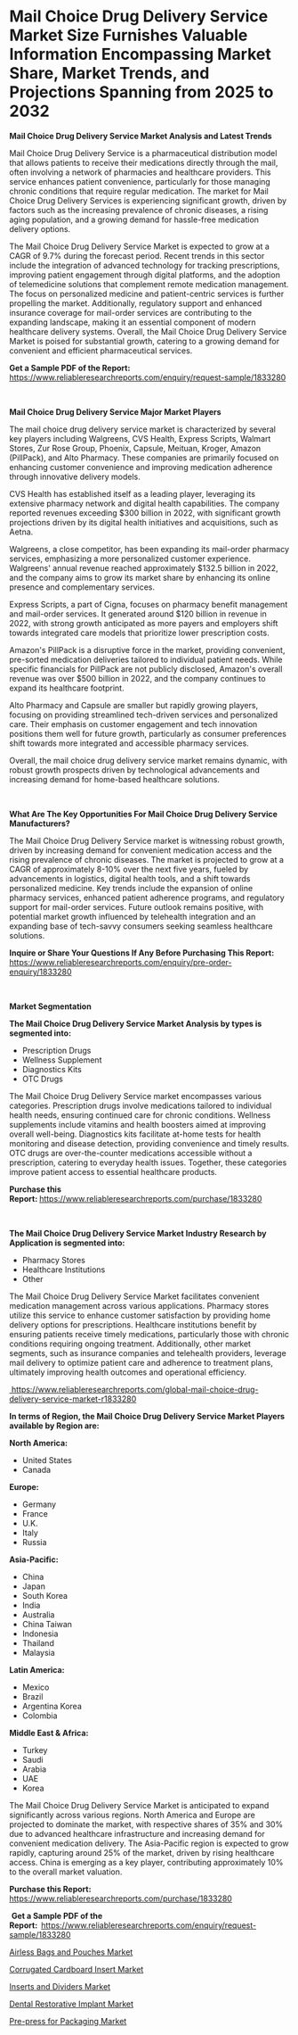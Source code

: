 <p><h1>Mail Choice Drug Delivery Service Market Size Furnishes Valuable Information Encompassing Market Share, Market Trends, and Projections Spanning from 2025 to 2032</h1></p><p><strong>Mail Choice Drug Delivery Service Market Analysis and Latest Trends</strong></p>
<p><p>Mail Choice Drug Delivery Service is a pharmaceutical distribution model that allows patients to receive their medications directly through the mail, often involving a network of pharmacies and healthcare providers. This service enhances patient convenience, particularly for those managing chronic conditions that require regular medication. The market for Mail Choice Drug Delivery Services is experiencing significant growth, driven by factors such as the increasing prevalence of chronic diseases, a rising aging population, and a growing demand for hassle-free medication delivery options.</p><p>The Mail Choice Drug Delivery Service Market is expected to grow at a CAGR of 9.7% during the forecast period. Recent trends in this sector include the integration of advanced technology for tracking prescriptions, improving patient engagement through digital platforms, and the adoption of telemedicine solutions that complement remote medication management. The focus on personalized medicine and patient-centric services is further propelling the market. Additionally, regulatory support and enhanced insurance coverage for mail-order services are contributing to the expanding landscape, making it an essential component of modern healthcare delivery systems. Overall, the Mail Choice Drug Delivery Service Market is poised for substantial growth, catering to a growing demand for convenient and efficient pharmaceutical services.</p></p>
<p><strong>Get a Sample PDF of the Report:&nbsp;</strong> <a href="https://www.reliableresearchreports.com/enquiry/request-sample/1833280?utm_campaign=28&utm_medium=2&utm_source=Github&utm_content=ia&utm_term=26032025&utm_id=mail-choice-drug-delivery-service">https://www.reliableresearchreports.com/enquiry/request-sample/1833280</a></p>
<p>&nbsp;</p>
<p><strong>Mail Choice Drug Delivery Service Major Market Players</strong></p>
<p><p>The mail choice drug delivery service market is characterized by several key players including Walgreens, CVS Health, Express Scripts, Walmart Stores, Zur Rose Group, Phoenix, Capsule, Meituan, Kroger, Amazon (PillPack), and Alto Pharmacy. These companies are primarily focused on enhancing customer convenience and improving medication adherence through innovative delivery models.</p><p>CVS Health has established itself as a leading player, leveraging its extensive pharmacy network and digital health capabilities. The company reported revenues exceeding $300 billion in 2022, with significant growth projections driven by its digital health initiatives and acquisitions, such as Aetna.</p><p>Walgreens, a close competitor, has been expanding its mail-order pharmacy services, emphasizing a more personalized customer experience. Walgreens' annual revenue reached approximately $132.5 billion in 2022, and the company aims to grow its market share by enhancing its online presence and complementary services.</p><p>Express Scripts, a part of Cigna, focuses on pharmacy benefit management and mail-order services. It generated around $120 billion in revenue in 2022, with strong growth anticipated as more payers and employers shift towards integrated care models that prioritize lower prescription costs.</p><p>Amazon's PillPack is a disruptive force in the market, providing convenient, pre-sorted medication deliveries tailored to individual patient needs. While specific financials for PillPack are not publicly disclosed, Amazon's overall revenue was over $500 billion in 2022, and the company continues to expand its healthcare footprint.</p><p>Alto Pharmacy and Capsule are smaller but rapidly growing players, focusing on providing streamlined tech-driven services and personalized care. Their emphasis on customer engagement and tech innovation positions them well for future growth, particularly as consumer preferences shift towards more integrated and accessible pharmacy services.</p><p>Overall, the mail choice drug delivery service market remains dynamic, with robust growth prospects driven by technological advancements and increasing demand for home-based healthcare solutions.</p></p>
<p>&nbsp;</p>
<p><strong>What Are The Key Opportunities For Mail Choice Drug Delivery Service Manufacturers?</strong></p>
<p><p>The Mail Choice Drug Delivery Service market is witnessing robust growth, driven by increasing demand for convenient medication access and the rising prevalence of chronic diseases. The market is projected to grow at a CAGR of approximately 8-10% over the next five years, fueled by advancements in logistics, digital health tools, and a shift towards personalized medicine. Key trends include the expansion of online pharmacy services, enhanced patient adherence programs, and regulatory support for mail-order services. Future outlook remains positive, with potential market growth influenced by telehealth integration and an expanding base of tech-savvy consumers seeking seamless healthcare solutions.</p></p>
<p><strong>Inquire or Share Your Questions If Any Before Purchasing This Report:</strong> <a href="https://www.reliableresearchreports.com/enquiry/pre-order-enquiry/1833280?utm_campaign=28&utm_medium=2&utm_source=Github&utm_content=ia&utm_term=26032025&utm_id=mail-choice-drug-delivery-service">https://www.reliableresearchreports.com/enquiry/pre-order-enquiry/1833280</a></p>
<p>&nbsp;</p>
<p><strong>Market Segmentation</strong></p>
<p><strong>The Mail Choice Drug Delivery Service Market Analysis by types is segmented into:</strong></p>
<p><ul><li>Prescription Drugs</li><li>Wellness Supplement</li><li>Diagnostics Kits</li><li>OTC Drugs</li></ul></p>
<p><p>The Mail Choice Drug Delivery Service market encompasses various categories. Prescription drugs involve medications tailored to individual health needs, ensuring continued care for chronic conditions. Wellness supplements include vitamins and health boosters aimed at improving overall well-being. Diagnostics kits facilitate at-home tests for health monitoring and disease detection, providing convenience and timely results. OTC drugs are over-the-counter medications accessible without a prescription, catering to everyday health issues. Together, these categories improve patient access to essential healthcare products.</p></p>
<p><strong>Purchase this Report:&nbsp;</strong><a href="https://www.reliableresearchreports.com/purchase/1833280?utm_campaign=28&utm_medium=2&utm_source=Github&utm_content=ia&utm_term=26032025&utm_id=mail-choice-drug-delivery-service">https://www.reliableresearchreports.com/purchase/1833280</a></p>
<p>&nbsp;</p>
<p><strong>The Mail Choice Drug Delivery Service Market Industry Research by Application is segmented into:</strong></p>
<p><ul><li>Pharmacy Stores</li><li>Healthcare Institutions</li><li>Other</li></ul></p>
<p><p>The Mail Choice Drug Delivery Service Market facilitates convenient medication management across various applications. Pharmacy stores utilize this service to enhance customer satisfaction by providing home delivery options for prescriptions. Healthcare institutions benefit by ensuring patients receive timely medications, particularly those with chronic conditions requiring ongoing treatment. Additionally, other market segments, such as insurance companies and telehealth providers, leverage mail delivery to optimize patient care and adherence to treatment plans, ultimately improving health outcomes and operational efficiency.</p></p>
<p><a href="https://www.reliableresearchreports.com/global-mail-choice-drug-delivery-service-market-r1833280?utm_campaign=28&utm_medium=2&utm_source=Github&utm_content=ia&utm_term=26032025&utm_id=mail-choice-drug-delivery-service">&nbsp;https://www.reliableresearchreports.com/global-mail-choice-drug-delivery-service-market-r1833280</a></p>
<p><strong>In terms of Region, the Mail Choice Drug Delivery Service Market Players available by Region are:</strong></p>
<p>
    <p> <strong> North America: </strong>
        <ul>
            <li>United States</li>
            <li>Canada</li>
        </ul>
        </p> 
    <p> <strong> Europe: </strong>
        <ul>
            <li>Germany</li>
            <li>France</li>
            <li>U.K.</li>
            <li>Italy</li>
            <li>Russia</li>
        </ul>
        </p> 
    <p> <strong> Asia-Pacific: </strong>
        <ul>
            <li>China</li>
            <li>Japan</li>
            <li>South Korea</li>
            <li>India</li>
            <li>Australia</li>
            <li>China Taiwan</li>
            <li>Indonesia</li>
            <li>Thailand</li>
            <li>Malaysia</li>
        </ul>
        </p> 
    <p> <strong> Latin America: </strong>
        <ul>
            <li>Mexico</li>
            <li>Brazil</li>
            <li>Argentina Korea</li>
            <li>Colombia</li>
        </ul>
        </p> 
    <p> <strong> Middle East & Africa: </strong>
        <ul>
            <li>Turkey</li>
            <li>Saudi</li>
            <li>Arabia</li>
            <li>UAE</li>
            <li>Korea</li>
        </ul>
    </p>
    </p>
<p><p>The Mail Choice Drug Delivery Service Market is anticipated to expand significantly across various regions. North America and Europe are projected to dominate the market, with respective shares of 35% and 30% due to advanced healthcare infrastructure and increasing demand for convenient medication delivery. The Asia-Pacific region is expected to grow rapidly, capturing around 25% of the market, driven by rising healthcare access. China is emerging as a key player, contributing approximately 10% to the overall market valuation.</p></p>
<p><strong>Purchase this Report: </strong><a href="https://www.reliableresearchreports.com/purchase/1833280?utm_campaign=28&utm_medium=2&utm_source=Github&utm_content=ia&utm_term=26032025&utm_id=mail-choice-drug-delivery-service">https://www.reliableresearchreports.com/purchase/1833280</a></p>
<p>&nbsp;<strong>Get a Sample PDF of the Report:&nbsp;&nbsp;</strong><a href="https://www.reliableresearchreports.com/enquiry/request-sample/1833280?utm_campaign=28&utm_medium=2&utm_source=Github&utm_content=ia&utm_term=26032025&utm_id=mail-choice-drug-delivery-service">https://www.reliableresearchreports.com/enquiry/request-sample/1833280</a></p>
<p><strong></strong></p>
<p><p><a href="https://github.com/abexjeliti/Market-Research-Report-List-1/blob/main/airless-bags-and-pouches-market.md?utm_campaign=28&utm_medium=2&utm_source=Github&utm_content=ia&utm_term=26032025&utm_id=mail-choice-drug-delivery-service">Airless Bags and Pouches Market</a></p><p><a href="https://github.com/okornevonywx/Market-Research-Report-List-1/blob/main/corrugated-cardboard-insert-market.md?utm_campaign=28&utm_medium=2&utm_source=Github&utm_content=ia&utm_term=26032025&utm_id=mail-choice-drug-delivery-service">Corrugated Cardboard Insert Market</a></p><p><a href="https://github.com/hervedeidadw/Market-Research-Report-List-1/blob/main/inserts-and-dividers-market.md?utm_campaign=28&utm_medium=2&utm_source=Github&utm_content=ia&utm_term=26032025&utm_id=mail-choice-drug-delivery-service">Inserts and Dividers Market</a></p><p><a href="https://github.com/rreynagjysma65/Market-Research-Report-List-1/blob/main/dental-restorative-implant-market.md?utm_campaign=28&utm_medium=2&utm_source=Github&utm_content=ia&utm_term=26032025&utm_id=mail-choice-drug-delivery-service">Dental Restorative Implant Market</a></p><p><a href="https://github.com/duzcupetriv/Market-Research-Report-List-1/blob/main/pre-press-for-packaging-market.md?utm_campaign=28&utm_medium=2&utm_source=Github&utm_content=ia&utm_term=26032025&utm_id=mail-choice-drug-delivery-service">Pre-press for Packaging Market</a></p></p>